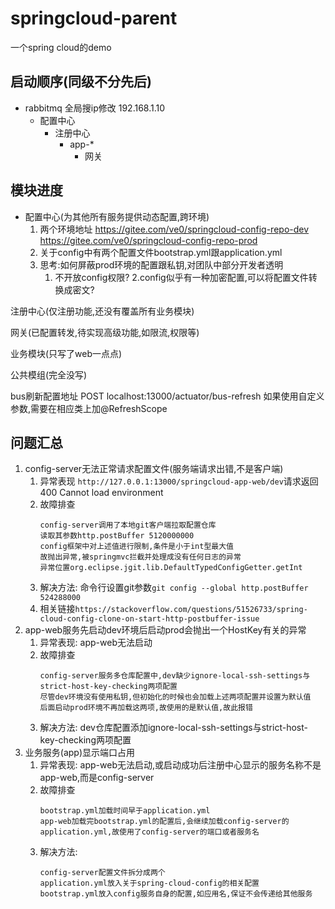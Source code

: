 # springcloud-parent

一个spring cloud的demo

## 启动顺序(同级不分先后)

* rabbitmq 全局搜ip修改 192.168.1.10
    * 配置中心
        * 注册中心
            * app-*
                * 网关

## 模块进度

* 配置中心(为其他所有服务提供动态配置,跨环境)
    1. 两个环境地址
        https://gitee.com/ve0/springcloud-config-repo-dev
        https://gitee.com/ve0/springcloud-config-repo-prod
    2. 关于config中有两个配置文件bootstrap.yml跟application.yml
    3. 思考:如何屏蔽prod环境的配置跟私钥,对团队中部分开发者透明
        1. 不开放config权限?
        2.config似乎有一种加密配置,可以将配置文件转换成密文?
        
注册中心(仅注册功能,还没有覆盖所有业务模块)

网关(已配置转发,待实现高级功能,如限流,权限等)

业务模块(只写了web一点点)

公共模组(完全没写)

bus刷新配置地址 POST localhost:13000/actuator/bus-refresh
如果使用自定义参数,需要在相应类上加@RefreshScope

## 问题汇总
1. config-server无法正常请求配置文件(服务端请求出错,不是客户端)
    1. 异常表现
        `http://127.0.0.1:13000/springcloud-app-web/dev`请求返回400 Cannot load environment
    2. 故障排查
        ```
        config-server调用了本地git客户端拉取配置仓库
        读取其参数http.postBuffer 5120000000
        config框架中对上述值进行限制,条件是小于int型最大值
        故抛出异常,被springmvc拦截并处理成没有任何日志的异常
        异常位置org.eclipse.jgit.lib.DefaultTypedConfigGetter.getInt
        ```
    3. 解决方法: 命令行设置git参数`git config --global http.postBuffer 524288000`
    4. 相关链接`https://stackoverflow.com/questions/51526733/spring-cloud-config-clone-on-start-http-postbuffer-issue`
2. app-web服务先启动dev环境后启动prod会抛出一个HostKey有关的异常
    1. 异常表现: app-web无法启动
    2. 故障排查
        ```
        config-server服务多仓库配置中,dev缺少ignore-local-ssh-settings与strict-host-key-checking两项配置
        尽管dev环境没有使用私钥,但初始化的时候也会加载上述两项配置并设置为默认值
        后面启动prod环境不再加载这两项,故使用的是默认值,故此报错
        ```
    3. 解决方法: dev仓库配置添加ignore-local-ssh-settings与strict-host-key-checking两项配置
3. 业务服务(app)显示端口占用
    1. 异常表现: app-web无法启动,或启动成功后注册中心显示的服务名称不是app-web,而是config-server
    2. 故障排查
        ```
        bootstrap.yml加载时间早于application.yml
        app-web加载完bootstrap.yml的配置后,会继续加载config-server的application.yml,故使用了config-server的端口或者服务名
        ```
    3. 解决方法: 
        ```
        config-server配置文件拆分成两个
        application.yml放入关于spring-cloud-config的相关配置
        bootstrap.yml放入config服务自身的配置,如应用名,保证不会传递给其他服务
        ```